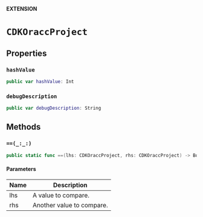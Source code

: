 **EXTENSION**

# `CDKOraccProject`

## Properties
### `hashValue`

```swift
public var hashValue: Int
```

### `debugDescription`

```swift
public var debugDescription: String
```

## Methods
### `==(_:_:)`

```swift
public static func ==(lhs: CDKOraccProject, rhs: CDKOraccProject) -> Bool
```

#### Parameters

| Name | Description |
| ---- | ----------- |
| lhs | A value to compare. |
| rhs | Another value to compare. |
